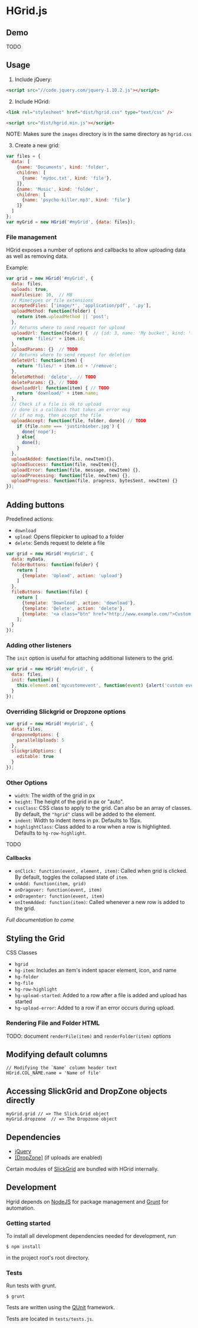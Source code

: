 # HGrid.js

## Demo

TODO

## Usage

1. Include jQuery:

  ```html
  <script src="//code.jquery.com/jquery-1.10.2.js"></script>
  ```

2. Include HGrid:

  ```html
  <link rel="stylesheet" href="dist/hgrid.css" type="text/css" />
  ```

  ```html
  <script src="dist/hgrid.min.js"></script>
  ```

  NOTE: Makes sure the `images` directory is in the same directory as `hgrid.css`

3. Create a new grid:

  ```javascript
  var files = {
    data: [
      {name: 'Documents', kind: 'folder', 
      children: [
        {name: 'mydoc.txt', kind: 'file'},
      ]},
      {name: 'Music', kind: 'folder',
      children: [
        {name: 'psycho-killer.mp3', kind: 'file'}
      ]}
    ]
  };
  var myGrid = new HGrid('#myGrid', {data: files});
  ```

### File management

HGrid exposes a number of options and callbacks to allow uploading data as well as removing data.

Example:

```javascript
var grid = new HGrid('#myGrid', {
  data: files, 
  uploads: true,
  maxFilesize: 10,  // MB
  // Mimetypes or file extensions
  acceptedFiles: ['image/*', 'application/pdf', '.py'],
  uploadMethod: function(folder) {
    return item.uploadMethod || 'post';
  },
  // Returns where to send request for upload
  uploadUrl: function(folder) {  // {id: 3, name: 'My bucket', kind: 'folder'}
    return 'files/' + item.id;
  },
  uploadParams: {}  // TODO
  // Returns where to send request for deletion
  deleteUrl: function(item) {
    return 'files/' + item.id + '/remove';
  },
  deleteMethod: 'delete',  // TODO
  deleteParams: {}, // TODO
  downloadUrl: function(item) { // TODO
    return 'download/' + item.name;
  },
  // Check if a file is ok to upload
  // done is a callback that takes an error msg
  // if no msg, then accept the file
  uploadAccept: function(file, folder, done){ // TODO
    if (file.name === 'justinbieber.jpg') {
      done('nope');
    } else{
      done();
    }
  },
  uploadAdded: function(file, newItem){},
  uploadSuccess: function(file, newItem){},
  uploadError: function(file, message, newItem) {},
  uploadProcessing: function(file, newItem) {},
  uploadProgress: function(file, progress, bytesSent, newItem) {}
});
```

## Adding buttons 

Predefined actions:

- `download`
- `upload`: Opens filepicker to upload to a folder
- `delete`: Sends request to delete a file

```javascript
var grid = new HGrid('#myGrid', {
  data: myData,
  folderButtons: function(folder) {
    return [
      {template: 'Upload', action: 'upload'}
    ]
  },
  fileButtons: function(file) {
    return [
      {template: 'Download', action: 'download'},
      {template: 'Delete', action: 'delete'},
      {template: '<a class="btn" href="http://www.example.com/">Custom button</a>'}
    ];
  }
});
```

### Adding other listeners

The `init` option is useful for attaching additional listeners to the grid.

```javascript
var grid = new HGrid('#myGrid', {
  data: files,
  init: function() {
    this.element.on('mycustomevent', function(event) {alert('custom event triggered')});
  }
});
```

### Overriding Slickgrid or Dropzone options

```javascript
var grid = new HGrid('#myGrid', {
  data: files,
  dropzoneOptions: {
    parallelUploads: 5
  },
  slickgridOptions: {
    editable: true
  }
});
```

### Other Options

- `width`: The width of the grid in px
- `height`: The height of the grid in px or "auto".
- `cssClass`: CSS class to apply to the grid. Can also be an array of classes. By default, the `"hgrid"` class will be added to the element.
- `indent`: Width to indent items in px. Defaults to 15px.
- `highlightClass`: Class added to a row when a row is highlighted. Defaults to `hg-row-highlight`.

TODO

#### Callbacks 

- `onClick: function(event, element, item)`: Called when grid is clicked. By default, toggles the collapsed state of `item`.
- `onAdd: function(item, grid)`
- `onDragover: function(event, item)`
- `onDragenter: function(event, item)`
- `onItemAdded: function(item)`: Called whenever a new row is added to the grid.

*Full documentation to come*

## Styling the Grid

CSS Classes

- `hgrid`
- `hg-item`: Includes an item's indent spacer element, icon, and name
- `hg-folder`
- `hg-file`
- `hg-row-highlight`
- `hg-upload-started`: Added to a row after a file is added and upload has started
- `hg-upload-error`: Added to a row if an error occurs during upload.

### Rendering File and Folder HTML

TODO: document `renderFile(item)` and `renderFolder(item)` options

## Modifying default columns

```
// Modifying the `Name` column header text
HGrid.COL_NAME.name = 'Name of file'
```

## Accessing SlickGrid and DropZone objects directly

```
myGrid.grid // => The Slick.Grid object 
myGrid.dropzone  // => The Dropzone object
```

## Dependencies

- [jQuery](http://jquery.com/)
- [[DropZone]](http://www.dropzonejs.com/) (if uploads are enabled)

Certain modules of [SlickGrid](https://github.com/mleibman/SlickGrid/wiki) are bundled with HGrid internally.

## Development

Hgrid depends on [NodeJS](http://nodejs.org/) for package management and [Grunt](http://gruntjs.com/) for automation.

### Getting started 

To install all development dependencies needed for development, run

    $ npm install

in the project root's root directory.

### Tests

Run tests with grunt.

    $ grunt

Tests are written using the [QUnit](http://qunitjs.com/) framework.

Tests are located in `tests/tests.js`.






